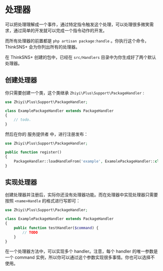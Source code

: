 # 处理器

可以把处理理解成一个事件，通过特定指令触发这个处理，可以处理很多微笑需求，通过简单的开发就可以完成一个指令动作的开发。

而所有处理器的前置都是 `php artisan package:handle` 。你执行这个命令，ThinkSNS+ 会为你列出所有的处理器。

在 ThinkSNS+ 创建的包中，已经在 `src/Handlers` 目录中为你生成好了两个默认处理器。

## 创建处理器

你只需要创建一个类，这个类继承 `Zhiyi\Plus\Support\PackageHandler` :

```php
use Zhiyi\Plus\Support\PackageHandler;

class ExamplePackageHandler extends PackageHandler
{
    // todo.
}
```

然后在你的 服务提供者 中，进行注册发布：

```php
use Zhiyi\Plus\Support\PackageHandler;

public function register()
{
    PackageHandler::loadHandleFrom('example', ExamolePackageHandler::class);
}

```

## 实现处理器

创建处理器并注册后，实际你还没有处理器功能。而在处理器中实现处理器只需要 按照 `<name>Handle` 的格式进行写即可：

```php
use Zhiyi\Plus\Support\PackageHandler;

class ExamplePackageHandler extends PackageHandler
{
    public function testHandler($command) {
        // TODO
    }    
}
```

在一个处理器方法中，可以实现多个 handler。注意，每个 handler 的唯一参数是一个 command 实例，所以你可以通过这个参数实现很多事情。你也可以选择不使用。
